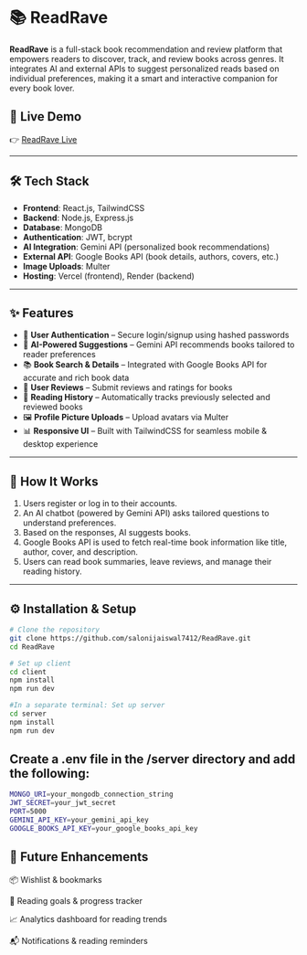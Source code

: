 # 📚 ReadRave

**ReadRave** is a full-stack book recommendation and review platform that empowers readers to discover, track, and review books across genres. It integrates AI and external APIs to suggest personalized reads based on individual preferences, making it a smart and interactive companion for every book lover.

## 🚀 Live Demo
👉 [ReadRave Live](https://read-rave.vercel.app)

---

## 🛠️ Tech Stack

- **Frontend**: React.js, TailwindCSS
- **Backend**: Node.js, Express.js
- **Database**: MongoDB
- **Authentication**: JWT, bcrypt
- **AI Integration**: Gemini API (personalized book recommendations)
- **External API**: Google Books API (book details, authors, covers, etc.)
- **Image Uploads**: Multer
- **Hosting**: Vercel (frontend), Render (backend)

---

## ✨ Features

- 🔐 **User Authentication** – Secure login/signup using hashed passwords
- 🧠 **AI-Powered Suggestions** – Gemini API recommends books tailored to reader preferences
- 📚 **Book Search & Details** – Integrated with Google Books API for accurate and rich book data
- 📝 **User Reviews** – Submit reviews and ratings for books
- 💾 **Reading History** – Automatically tracks previously selected and reviewed books
- 🖼️ **Profile Picture Uploads** – Upload avatars via Multer
- 📊 **Responsive UI** – Built with TailwindCSS for seamless mobile & desktop experience

---

## 🧠 How It Works

1. Users register or log in to their accounts.
2. An AI chatbot (powered by Gemini API) asks tailored questions to understand preferences.
3. Based on the responses, AI suggests books.
4. Google Books API is used to fetch real-time book information like title, author, cover, and description.
5. Users can read book summaries, leave reviews, and manage their reading history.

---

## ⚙️ Installation & Setup

```bash
# Clone the repository
git clone https://github.com/salonijaiswal7412/ReadRave.git
cd ReadRave

# Set up client
cd client
npm install
npm run dev

#In a separate terminal: Set up server
cd server
npm install
npm run dev

```
## Create a .env file in the /server directory and add the following:
```bash
MONGO_URI=your_mongodb_connection_string
JWT_SECRET=your_jwt_secret
PORT=5000
GEMINI_API_KEY=your_gemini_api_key
GOOGLE_BOOKS_API_KEY=your_google_books_api_key
```
## 📌 Future Enhancements
📦 Wishlist & bookmarks

🎯 Reading goals & progress tracker

📈 Analytics dashboard for reading trends

📬 Notifications & reading reminders


